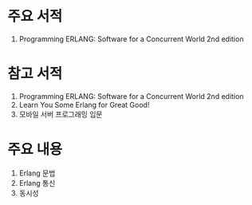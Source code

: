 # 주요 서적
1. Programming ERLANG: Software for a Concurrent World 2nd edition

# 참고 서적
1. Programming ERLANG: Software for a Concurrent World 2nd edition
2. Learn You Some Erlang for Great Good!
3. 모바일 서버 프로그래밍 입문

# 주요 내용
1. Erlang 문법
2. Erlang 통신
3. 동시성
